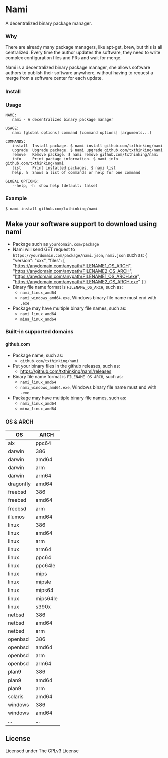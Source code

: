 # Nami

A decentralized binary package manager.

### Why

There are already many package managers, like apt-get, brew, but this is all centralized.
Every time the author updates the software, they need to write complex configuration files and PRs and wait for merge.

Nami is a decentralized binary package manager,
she allows software authors to publish their software anywhere,
without having to request a merge from a software center for each update.

### Install

### Usage

    NAME:
       nami - A decentralized binary package manager

    USAGE:
       nami [global options] command [command options] [arguments...]

    COMMANDS:
       install  Install package. $ nami install github.com/txthinking/nami
       upgrade  Upgrade package. $ nami upgrade github.com/txthinking/nami
       remove   Remove package. $ nami remove github.com/txthinking/nami
       info     Print package information. $ nami info github.com/txthinking/nami
       list     Print installed packages. $ nami list
       help, h  Shows a list of commands or help for one command

    GLOBAL OPTIONS:
       --help, -h  show help (default: false)

### Example

    $ nami install github.com/txthinking/nami

## Make your software support to download using nami

-   Package such as `yourdomain.com/package`
-   Nami will send GET request to `https://yourdomain.com/package/nami.json`, `nami.json` such as:
        {
        	"version": "xxx",
        	"files": [
        		"https://anydomain.com/anypath/FILENAME1_OS_ARCH",
        		"https://anydomain.com/anypath/FILENAME2_OS_ARCH",
        		"https://anydomain.com/anypath/FILENAME1_OS_ARCH.exe",
        		"https://anydomain.com/anypath/FILENAME2_OS_ARCH.exe"
        	]
        }
-   Binary file name format is `FILENAME_OS_ARCH`, such as:
    -   `nami_linux_amd64`
    -   `nami_windows_amd64.exe`, Windows binary file name must end with `.exe`
-   Package may have multiple binary file names, such as:
    -   `nami_linux_amd64`
    -   `mina_linux_amd64`

### Built-in supported domains

#### github.com

-   Package name, such as:
    -   `github.com/txthinking/nami`
-   Put your binary files in the github releases, such as:
    -   <https://github.com/txthinking/nami/releases>
-   Binary file name format is `FILENAME_OS_ARCH`, such as:
    -   `nami_linux_amd64`
    -   `nami_windows_amd64.exe`, Windows binary file name must end with `.exe`
-   Package may have multiple binary file names, such as:
    -   `nami_linux_amd64`
    -   `mina_linux_amd64`

### OS & ARCH

| OS        | ARCH     |
| --------- | -------- |
| aix       | ppc64    |
| darwin    | 386      |
| darwin    | amd64    |
| darwin    | arm      |
| darwin    | arm64    |
| dragonfly | amd64    |
| freebsd   | 386      |
| freebsd   | amd64    |
| freebsd   | arm      |
| illumos   | amd64    |
| linux     | 386      |
| linux     | amd64    |
| linux     | arm      |
| linux     | arm64    |
| linux     | ppc64    |
| linux     | ppc64le  |
| linux     | mips     |
| linux     | mipsle   |
| linux     | mips64   |
| linux     | mips64le |
| linux     | s390x    |
| netbsd    | 386      |
| netbsd    | amd64    |
| netbsd    | arm      |
| openbsd   | 386      |
| openbsd   | amd64    |
| openbsd   | arm      |
| openbsd   | arm64    |
| plan9     | 386      |
| plan9     | amd64    |
| plan9     | arm      |
| solaris   | amd64    |
| windows   | 386      |
| windows   | amd64    |
| ...       | ...      |

## License

Licensed under The GPLv3 License
